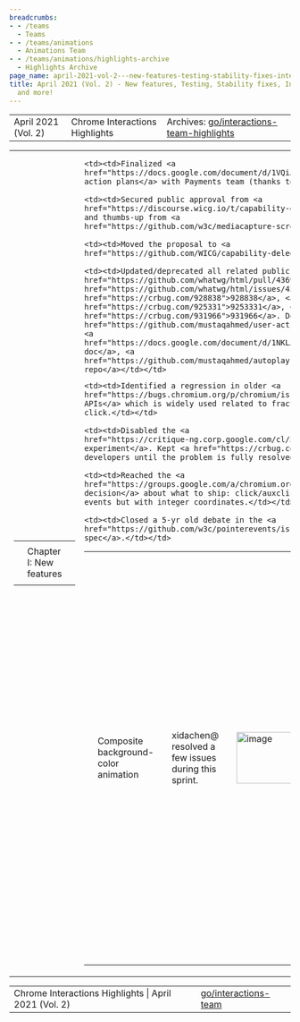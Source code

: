 ```yaml
---
breadcrumbs:
- - /teams
  - Teams
- - /teams/animations
  - Animations Team
- - /teams/animations/highlights-archive
  - Highlights Archive
page_name: april-2021-vol-2---new-features-testing-stability-fixes-interop-fixes-and-more
title: April 2021 (Vol. 2) - New features, Testing, Stability fixes, Interop fixes
  and more!
---
```


<table>
<tr>

<td>April 2021 (Vol. 2)</td>

<td>Chrome Interactions Highlights</td>

<td>Archives: <a href="http://go/animations-team-highlights">go/interactions-team-highlights</a></td>

</tr>
</table>

<table>
<tr>

<td><table></td>
<td><tr></td>

<td><td>Chapter I: New features</td></td>

<td></tr></td>
<td></table></td>

<td><table></td>
<td><tr></td>

<td><td>Composite background-color animation</td></td>

<td><td>xidachen@ resolved a few issues during this sprint.</td></td>

<td><td><img alt="image" src="https://lh6.googleusercontent.com/B_AGNBt9KFFBrKGrVF50Jlp1PqtXjwxYm2lsSP0YLcbaizx5xERcSuwz5phRvMf_HaqYCeTEAsmiZJb193hdCrcnfooYqfgwuVhtVi_--i51Q1mhIDMzaZR_iLU-lQcl9YX97BmB5g" height=92 width=283></td></td>

<td><td>The first one is completely decouple paint and compositing, which is shown in the above diagram. Specifically, we were passing a boolean from paint to the compositing stage and that could introduce technical debt in the future. Now we no longer require that boolean.</td></td>

<td><td>The second issue is to handle non-visible animations, which can happen in many cases such as an animation on a zero-sized element. There are a lot of discussions <a href="https://docs.google.com/document/d/1HtnP6oNFvcYIn91tHPhQR5n_8zhWLHfG_eXi4HG8Pzc/edit">here</a>, and we eventually decided that it is OK to composite these no-op background-color animations. The problem is fixed by this <a href="https://chromium-review.googlesource.com/c/chromium/src/+/2795243">CL</a>. Fixing this issue also helped resolving an existing CSS paint worklet <a href="https://chromium-review.googlesource.com/c/chromium/src/+/2841783">bug</a> which no-op animation.</td></td>

<td><td><img alt="image" src="https://lh4.googleusercontent.com/Tl9i_d3F9PEiHRIPX4S_AirQlASHhy2-iRGCZMZTadEGsvNlC_58ko-6By-j7oFG4TAIM0gQ_BGkwaix3uWCaYK9iT7VOtRy1nDUNVBpAInsugo534oM0uLatt9K4iMN9KIgInQX0Q" height=64 width=283></td></td>

<td><td>The third issue is handling non-replace keyframes. As shown in the above code snippets, we should not look at the composite mode of the animation, but rather look at the composite mode of each keyframe. This is resolved by this <a href="https://chromium-review.googlesource.com/c/chromium/src/+/2836907">CL</a>.</td></td>

<td><td>Capability Delegation moved to WICG</td></td>

<td><td>mustaq@ made awesome progress during this sprint, which includes</td></td>

    <td><td>Finalized <a
    href="https://docs.google.com/document/d/1VQiJBo_hBfgKfHN3lZnhHbs9ws74TCu5i-__y8_mdBU/edit">Q2
    action plans</a> with Payments team (thanks to smcgruer@).</td></td>

    <td><td>Secured public approval from <a
    href="https://discourse.wicg.io/t/capability-delegation/4821/3">Stripe</a>,
    and thumbs-up from <a
    href="https://github.com/w3c/mediacapture-screen-share/issues/167#issuecomment-821290060">Mozilla</a>.</td></td>

    <td><td>Moved the proposal to <a
    href="https://github.com/WICG/capability-delegation">WICG/capability-delegation</a>.</td></td>

    <td><td>Updated/deprecated all related public threads/docs: HTML <a
    href="https://github.com/whatwg/html/pull/4369">#4369</a>, <a
    href="https://github.com/whatwg/html/issues/4364">#4364</a>. Crbugs: <a
    href="https://crbug.com/928838">928838</a>, <a
    href="https://crbug.com/925331">9253331</a>, <a
    href="https://crbug.com/931966">931966</a>. Docs and repos: <a
    href="https://github.com/mustaqahmed/user-activation-delegation">repository</a>,
    <a
    href="https://docs.google.com/document/d/1NKLJ2MBa9lA_FKRgD2ZIO7vIftOJ_YiXXMYfRMdlV-s/edit">design
    doc</a>, <a
    href="https://github.com/mustaqahmed/autoplay-delegation/">follow-up attempt
    repo</a></td></td>

<td><td>Click as PointerEvent</td></td>

<td><td>liviutinta@ and mustaq@ collaborated on this work.</td></td>

    <td><td>Identified a regression in older <a
    href="https://bugs.chromium.org/p/chromium/issues/detail">Esri software and
    APIs</a> which is widely used related to fractional coordinates for
    click.</td></td>

    <td><td>Disabled the <a
    href="https://critique-ng.corp.google.com/cl/369699904">Finch
    experiment</a>. Kept <a href="https://crbug.com/1192449">engaged</a> with
    developers until the problem is fully resolved.</td></td>

    <td><td>Reached the <a
    href="https://groups.google.com/a/chromium.org/g/blink-dev/c/bta50W_Hg24/m/YAYeAzCZAAAJ">final
    decision</a> about what to ship: click/auxclick/contextmenu as pointer
    events but with integer coordinates.</td></td>

    <td><td>Closed a 5-yr old debate in the <a
    href="https://github.com/w3c/pointerevents/issues/100">Pointerevents
    spec</a>.</td></td>

<td></tr></td>
<td></table></td>

<td><table></td>
<td><tr></td>

<td><td>Chapter II: Testing</td></td>

<td></tr></td>
<td></table></td>

<td><table></td>
<td><tr></td>

<td><td>Scroll-snap: Deflake tests</td></td>

<td><td>kevers@ deflakes a few scroll-snap tests:</td></td>

    <td><td>The first set is snaps-after-scrollbar-scrolling-\*. The problem is
    rare TIMEOUTs. The solution is to accelerate animation timing. Fixes main
    thread testings only.</td></td>

    <td><td>The second is scrollend-event-fired-after-snap. The test fails due
    to incorrect event ordering. The solution is to reset to prevent scroll end
    during test reset from being triggered as an end before scroll is
    finished.</td></td>

<td><td>Mousewheel: Deflake tests</td></td>

<td><td>kevers@ also deflakes a few mousewheel tests. There are a few problems with the tests:</td></td>

    <td><td>Several mouse wheel tests are flaking.</td></td>

    <td><td>Focused on <a
    href="https://source.chromium.org/chromium/chromium/src/+/master:third_party/blink/web_tests/fast/scrolling/percentage-mousewheel-scroll.html;l=1;drc=e51dd5c377fd47393a171f6bdcd7c1a6a9a609c5">percentage-mousewheel-scroll</a>
    which has highest scroll on flake dashboard.</td></td>

    <td><td>Scroll and wheel events getting dropped.</td></td>

    <td><td>Not differentiating between missed wheel event and incorrect
    result.</td></td>

    <td><td>Missing test cleanup.</td></td>

<td><td>The solutions to the above problems are:</td></td>

    <td><td>Set mouse position before triggering synthetic wheel
    event.</td></td>

    <td><td>Ensure that scroll event is received.</td></td>

    <td><td>Ensure wheel event is received.</td></td>

<td></tr></td>
<td></table></td>

<td><table></td>
<td><tr></td>

<td><td>Chapter III: Stability fixes</td></td>

<td><td>Fixed UAF due to promise resolution timing</td></td>

<td><td><img alt="image" src="https://lh6.googleusercontent.com/K3v4CmTZiknQj2hNvwbhnT-A7daryFxJOBV_Oc8rF41LmZf6f_ngngIbjIySHjPtfJJVQKC3p57kQ8tba0WgoyckbH9iciVOGEvm-JRjFkCKVcY4eI4HcyIva3BYjvb1FVwejKJnKQ" height=207 width=262></td></td>

<td><td>flackr@ fixed a UAF problem. Specifically, we were synchronously resolving ready promise during <a href="https://bugs.chromium.org/p/chromium/issues/detail">RunPaintLifecyclePhase</a>. Since promise resolution already <a href="https://source.chromium.org/chromium/chromium/src/+/master:third_party/blink/renderer/core/animation/animation.cc;l=2382;drc=c86618b300799fd70be83a72afbe7e15f124493d">handles forbidden script context by posting a task</a> so the solution was to wrap UpdateAnimations call in ScriptForbiddenScope. We move ScriptForbiddenScope to entire lifecycle with explicit exceptions for locations where we expect/handle script execution.</td></td>

<td></tr></td>
<td></table></td>

<td><table></td>
<td><tr></td>

<td><td>Chapter IV: Interop fixes</td></td>

<td></tr></td>
<td></table></td>

<td><table></td>
<td><tr></td>

<td><td>Scroll-snap: Resnap to focused element after layout</td></td>

<td><td><img alt="image" src="https://lh6.googleusercontent.com/pUAg3nUiQw_QiWhDPwX_-zf4Y5wK-iz41FcUKRHSaraaujjDbrsoftqCX0gQ2vFiWsOZofPDYeVbxSlhI6xkBagvhACUJsNTq57M2X8hsAK5ZBU_27reWwfoQPMIdNjsoYRNDC8bCg" height=127 width=283></td></td>

<td><td>The problem is that when snapping, multiple candidates can be equal distance from the origin of the snapport. If one of these candidates is focused, it should be snapped after a relayout.</td></td>

<td><td>The solution is to make whether the element is focused a tiebreaker when selecting a snap target.</td></td>

<td><td>Scroll-snap: mousewheel scrolls skipped snap positions</td></td>

<td><td><img alt="image" src="https://lh5.googleusercontent.com/wcoZ25PYAKWFr9ldrG3JhCVq15c_0fEQwWt193N-MvDHsrMOY5Jm7nnzASz3h1sEXgnJ84gqbRAs0gpwR0IUKdu6XgqPBY6hBdQUyLUMcGYG22T75aeWqjbH2_Vyd_BIwbWNgmZcMQ" height=193 width=283>.</td></td>

<td><td>Here are the problems:</td></td>

    <td><td>Scroll snap called when a scroll animation ends and on a gesture
    scroll end.</td></td>

    <td><td>Gesture scroll end delayed in anticipation of additional mousewheel
    ticks.</td></td>

    <td><td>Results in two directional scrolls, skipping over the nearest snap
    position.</td></td>

<td><td>The solution is to snap only on animation end. The next steps are initiate snap at gesture scroll begin for mousewheel scrolls.</td></td>

<td></tr></td>
<td></table></td>

<td><table></td>
<td><tr></td>

<td><td>Chapter V: Bug Updates</td></td>

<td></tr></td>
<td></table></td>

<td><table></td>
<td><tr></td>

<td><td><img alt="image" src="https://lh4.googleusercontent.com/asi8pz5cPdAdbRaT-2QaBXhimLiPNYUwLMuUWIN4eWnVg0wwsGzgKLpsrcnQMKLu1Z02oiSTuUoFz7_XAzp83nOPSUzagwURcAHpuvFTRPnHSmTUa3-Yc_ipIPZr7Wbi2YZ4OvYyzg" height=157 width=283> <img alt="image" src="https://lh4.googleusercontent.com/OdAwuP64GqE3kURtMFPLaBSsitA3sy6MKWaGib6vkg2Tn-1NvkJkKDgHOaooynN4ENovUyFfP5Z0UzHrGEyy3jZYThYEyEefnpqt1peP0aCyB5IDsC2Xz3UmM-nXTZbCs4A3Mf8YlA" height=154 width=276></td></td>

<td><td>Our team had a sizable influx at the start of this sprint. Great efforts were made to stabilize the amount of bugs and even keep P1 bug number drop.</td></td>

<td><td><img alt="image" src="https://lh5.googleusercontent.com/_abXC_M3LqFDCPe31DLX4hv01AyN19LMYlV3UDx7fPGchqAutCc9tGLKuDaM51LBUKc6SBcVYiQRjJCaznQzw16sJD8xir4Mqyq1RuBfJtk05ganqrhVTSqdVv0QKdCTkkmSGUCwSQ" height=196 width=318> <img alt="image" src="https://lh3.googleusercontent.com/iYcG2KtoT0Mt7qB3T7P-PzUhH-A6HYmLG5gw28veSDEhvvxp_O0DQ18EeJwRXqB4mqaclC1PJ6WZW1T0YrMiU7AAlHLUzLbDRCA721-B2d54YoNlo1TlsNWx83zDgrDjSqODzTG8kA" height=198 width=234></td></td>

<td><td>skobes@ fixed a scroll unification bug (<a href="http://crbug.com/1155655">crbug.com/1155655</a>).</td></td>

<td><td>Symptom: can't scroll sub-scroller in iframe. Root cause: compositor thread hit testing had an early exit if it saw no scrolling layers, which did not check for slow-scroll regions. Extra challenges:</td></td>

    <td><td>Couldn't repro locally until realizing bug was OOPIF-correlated
    (hint: rainbow layer border)</td></td>

    <td><td>Slow-scrollers can contain or be inside non-scrolling layer-promoted
    elements. Therefore, we need to check slow-scroll region on EVERY layer that
    is hit, not just the one in front.</td></td>

<td></tr></td>
<td></table></td>

</tr>
</table>

<table>
<tr>

<td>Chrome Interactions Highlights | April 2021 (Vol. 2)</td>

<td><a href="http://go/interactions-team">go/interactions-team</a></td>

</tr>
</table>